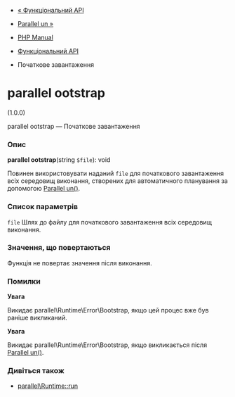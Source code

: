 - [« Функціональний API](functional.parallel.md)
- [Parallelun »](parallel.run.md)

- [PHP Manual](index.md)
- [Функціональний API](functional.parallel.md)
- Початкове завантаження

# parallel ootstrap

(1.0.0)

parallel ootstrap — Початкове завантаження

### Опис

**parallel ootstrap**(string `$file`): void

Повинен використовувати наданий `file` для початкового завантаження всіх
середовищ виконання, створених для автоматичного планування за допомогою
[Parallelun()](parallel.run.md).

### Список параметрів

`file`
Шлях до файлу для початкового завантаження всіх середовищ виконання.

### Значення, що повертаються

Функція не повертає значення після виконання.

### Помилки

**Увага**

Викидає parallel\Runtime\Error\Bootstrap, якщо цей процес вже був
раніше викликаний.

**Увага**

Викидає parallel\Runtime\Error\Bootstrap, якщо викликається після
[Parallelun()](parallel.run.md).

### Дивіться також

- [parallel\Runtime::run](parallel-runtime.run.md)
